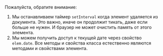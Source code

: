 
Пожалуйста, обратите внимание:
1. Мы останавливаем таймер `setInterval` когда элемент удаляется из документа. Это важно, иначе он продолжит тикать, даже если больше не нужен. И браузер не может очистить память от этого элемента.
2. Мы можем получить доступ к текущей дате через свойство `elem.date`. Все методы и свойства класса естественно являются методами и свойствами элемента.
